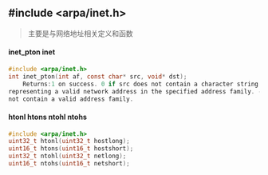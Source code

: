 ##  #include <arpa/inet.h>
>主要是与网络地址相关定义和函数
#### inet_pton inet
```c
#include <arpa/inet.h>
int inet_pton(int af, const char* src, void* dst);
	Returns:1 on success. 0 if src does not contain a character string 
representing a valid network address in the specified address family. -1 if af does 
not contain a valid address family.
```

#### htonl htons ntohl ntohs
```c
#include <arpa/inet.h>
uint32_t htonl(uint32_t hostlong);
uint16_t htons(uint16_t hostshort);
uint32_t ntohl(uint32_t netlong);
uint16_t ntohs(uint16_t netshort);
```
